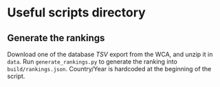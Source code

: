 # Useful scripts directory

## Generate the rankings

Download one of the database _TSV_ export from the WCA, and unzip it in `data`.
Run `generate_rankings.py` to generate the ranking into `build/rankings.json`.
Country/Year is hardcoded at the beginning of the script.
